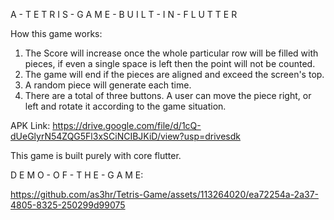 A - T E T R I S - G A M E - B U I L T - I N - F L U T T E R

How this game works:

1) The Score will increase once the whole particular row will be filled with pieces, if even a single space is left then the point will not be counted.
2) The game will end if the pieces are aligned and exceed the screen's top.
3) A random piece will generate each time.
4) There are a total of three buttons. A user can move the piece right, or left and rotate it according to the game situation.


APK Link: https://drive.google.com/file/d/1cQ-dUeGlyrN54ZQG5Fl3xSCiNCIBJKiD/view?usp=drivesdk

This game is built purely with core flutter.

D E M O - O F - T H E - G A M E:


https://github.com/as3hr/Tetris-Game/assets/113264020/ea72254a-2a37-4805-8325-250299d99075


